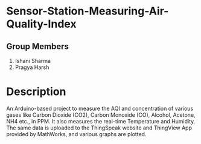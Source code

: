 # Sensor-Station-Measuring-Air-Quality-Index

## Group Members
1. Ishani Sharma
2. Pragya Harsh

# Description
An Arduino-based project to measure the AQI and concentration of various gases like Carbon Dioxide (CO2), Carbon Monoxide (CO), Alcohol, Acetone, NH4 etc., in PPM.
It also measures the real-time Temperature and Humidity. The same data is uploaded to the ThingSpeak website and ThingView App provided by MathWorks, and various graphs are plotted.
